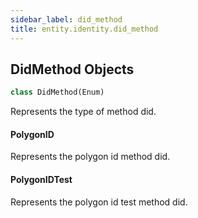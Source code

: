 ```yaml
---
sidebar_label: did_method
title: entity.identity.did_method
---
```


## DidMethod Objects

```python
class DidMethod(Enum)
```

Represents the type of method did.

#### PolygonID

Represents the polygon id method did.

#### PolygonIDTest

Represents the polygon id test method did.

